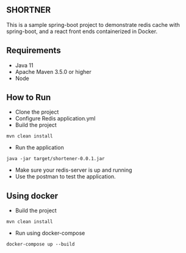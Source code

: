 ## SHORTNER

This is a sample spring-boot project to demonstrate redis cache with spring-boot, and a react front ends containerized 
in Docker.


## Requirements
* Java 11
* Apache Maven 3.5.0 or higher
* Node


## How to Run

- Clone the project
- Configure Redis application.yml
- Build the project
```
mvn clean install
```
- Run the application
```
java -jar target/shortener-0.0.1.jar
```
- Make sure your redis-server is up and running
- Use the postman to test the application.

## Using docker

- Build the project
```
mvn clean install
```
- Run using docker-compose
```
docker-compose up --build 
```
